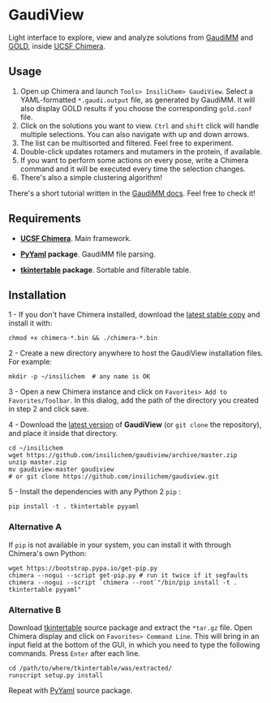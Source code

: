 # GaudiView #

Light interface to explore, view and analyze solutions from [GaudiMM](https://github.com/insilichem/gaudi) and [GOLD](https://www.ccdc.cam.ac.uk/solutions/csd-discovery/components/gold/), inside [UCSF Chimera](http://www.cgl.ucsf.edu/chimera).

## Usage

1. Open up Chimera and launch `Tools> InsiliChem> GaudiView`. Select a YAML-formatted `*.gaudi.output` file, as generated by GaudiMM. It will also display GOLD results if you choose the corresponding `gold.conf` file. 
2. Click on the solutions you want to view. `Ctrl` and `shift` click will handle multiple selections. You can also navigate with up and down arrows.
3. The list can be multisorted and filtered. Feel free to experiment.
4. Double-click updates rotamers and mutamers in the protein, if available.
5. If you want to perform some actions on every pose, write a Chimera command and it will be executed every time the selection changes.
6. There's also a simple clustering algorithm!

There's a short tutorial written in the [GaudiMM docs](http://gaudi.readthedocs.io/en/latest/tutorial-visualization.html). Feel free to check it!

## Requirements

* **[UCSF Chimera](http://www.cgl.ucsf.edu/chimera/download.html)**. Main framework.

* **[PyYaml](https://pypi.python.org/pypi/PyYAML) package**. GaudiMM file parsing.

* **[tkintertable](https://pypi.python.org/pypi/tkintertable) package**. Sortable and filterable table.


## Installation

1 - If you don't have Chimera installed, download the [latest stable copy](http://www.cgl.ucsf.edu/chimera/download.html) and install it with:

    chmod +x chimera-*.bin && ./chimera-*.bin

2 - Create a new directory anywhere to host the GaudiView installation files. For example:
    
    mkdir -p ~/insilichem  # any name is OK

3 - Open a new Chimera instance and click on `Favorites> Add to Favorites/Toolbar`. In this dialog, add the path of the directory you created in step 2 and click save.

4 - Download the [latest version](https://github.com/insilichem/gaudiview/archive/master.zip) of **GaudiView** (or `git clone` the repository), and place it inside that directory.

    cd ~/insilichem
    wget https://github.com/insilichem/gaudiview/archive/master.zip
    unzip master.zip
    mv gaudiview-master gaudiview
    # or git clone https://github.com/insilichem/gaudiview.git

5 - Install the dependencies with any Python 2 `pip` :

    pip install -t . tkintertable pyyaml


### Alternative A

If `pip` is not available in your system, you can install it with through Chimera's own Python:

    wget https://bootstrap.pypa.io/get-pip.py
    chimera --nogui --script get-pip.py # run it twice if it segfaults
    chimera --nogui --script `chimera --root`"/bin/pip install -t . tkintertable pyyaml"

### Alternative B

Download [tkintertable](https://pypi.python.org/pypi/tkintertable) source package and extract the `*tar.gz` file. Open Chimera display and click on `Favorites> Command Line`. This will bring in an input field at the bottom of the GUI, in which you need to type the following commands. Press `Enter` after each line.

    cd /path/to/where/tkintertable/was/extracted/
    runscript setup.py install

Repeat with [PyYaml](https://pypi.python.org/pypi/PyYAML) source package.
